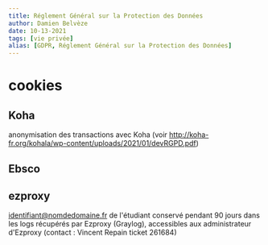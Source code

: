 ```yaml
---
title: Réglement Général sur la Protection des Données
author: Damien Belvèze
date: 10-13-2021
tags: [vie privée]
alias: [GDPR, Réglement Général sur la Protection des Données]
---
```



# cookies

## Koha

anonymisation des transactions avec Koha (voir http://koha-fr.org/kohala/wp-content/uploads/2021/01/devRGPD.pdf)

## Ebsco


## ezproxy 

identifiant@nomdedomaine.fr de l'étudiant conservé pendant 90 jours dans les logs récupérés par Ezproxy (Graylog), accessibles aux administrateur d'Ezproxy (contact : Vincent Repain ticket 261684)
